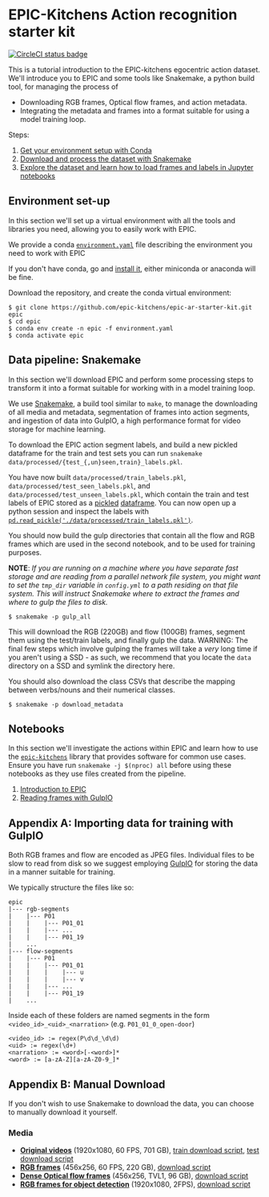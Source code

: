 # EPIC-Kitchens Action recognition starter kit
[![CircleCI status badge](https://img.shields.io/circleci/project/github/epic-kitchens/starter-kit-action-recognition/master.svg)](https://circleci.com/gh/epic-kitchens/starter-kit-action-recognition)

This is a tutorial introduction to the EPIC-kitchens egocentric action dataset.  
We'll introduce you to EPIC and some tools like Snakemake, a python build tool, for managing the process
of

  * Downloading RGB frames, Optical flow frames, and action metadata.
  * Integrating the metadata and frames into a format suitable for using a model training loop.

Steps:

1. [Get your environment setup with Conda](#environment-set-up)
2. [Download and process the dataset with Snakemake](#data-pipeline-snakemake)
3. [Explore the dataset and learn how to load frames and labels in Jupyter
   notebooks](#notebooks)


## Environment set-up

In this section we'll set up a virtual environment with all the tools and
libraries you need, allowing you to easily work with EPIC.

We provide a conda
[`environment.yaml`](https://conda.io/docs/user-guide/tasks/manage-environments.html#creating-an-environment-from-an-environment-yml-file)
file describing the environment you need to work with EPIC

If you don't have conda, go and [install it](https://conda.io/miniconda.html),
either miniconda or anaconda will be fine.

Download the repository, and create the conda virtual environment:

```console
$ git clone https://github.com/epic-kitchens/epic-ar-starter-kit.git epic
$ cd epic
$ conda env create -n epic -f environment.yaml
$ conda activate epic
```


## Data pipeline: Snakemake

In this section we'll download EPIC and perform some processing steps
to transform it into a format suitable for working with in a model training
loop.

We use [Snakemake](https://snakemake.readthedocs.io/en/stable/), a build tool
similar to `make`, to manage the downloading of all media and metadata,
segmentation of frames into action segments, and ingestion of data into GulpIO, a
high performance format for video storage for machine learning.

To download the EPIC action segment labels, and build a new pickled dataframe 
for the train and test sets you can run `snakemake data/processed/{test_{,un}seen,train}_labels.pkl`.

You have now built `data/processed/train_labels.pkl`,
`data/processed/test_seen_labels.pkl`, and
`data/processed/test_unseen_labels.pkl`, which contain the train and test labels
of EPIC stored as a [pickled](https://docs.python.org/3/library/pickle.html)
[dataframe](https://pandas.pydata.org/pandas-docs/stable/generated/pandas.DataFrame.html).
You can now open up a python session and inspect the labels with
[`pd.read_pickle('./data/processed/train_labels.pkl')`](https://pandas.pydata.org/pandas-docs/stable/generated/pandas.read_pickle.html).

You should now build the gulp directories that contain all the flow and RGB frames which
are used in the second notebook, and to be used for training purposes.

**NOTE**: *If you are running on a machine where you have separate fast storage and
  are reading from a parallel network file system, you might want to set
  the `tmp_dir` variable in `config.yml` to a path residing on that file system. This
  will instruct Snakemake where to extract the frames and where to gulp the
  files to disk.*

```
$ snakemake -p gulp_all
```

This will download the RGB (220GB) and flow (100GB) frames, segment them using
the test/train labels, and finally gulp the data. 
WARNING: The final few steps which involve gulping the frames will take a *very* long
time if you aren't using a SSD - as such, we recommend that you locate the `data` directory on a SSD and 
symlink the directory here.

You should also download the class CSVs that describe the mapping between verbs/nouns and their numerical 
classes.

```
$ snakemake -p download_metadata
```

## Notebooks

In this section we'll investigate the actions within EPIC and learn how to
use the [`epic-kitchens`](https://github.com/epic-kitchens/epic-lib) library
that provides software for common use cases. Ensure you have run `snakemake -j
$(nproc) all` before using these notebooks as they use files created from the
pipeline.

1. [Introduction to EPIC](./notebooks/1.0-intro.ipynb)
2. [Reading frames with GulpIO](./notebooks/2.0-gulp.ipynb) 


## Appendix A: Importing data for training with GulpIO

Both RGB frames and flow are encoded as JPEG files. Individual files to be slow
to read from disk so we suggest employing
[GulpIO](https://github.com/TwentyBN/GulpIO) for storing the data in a manner
suitable for training.

We typically structure the files like so:

```
epic
|--- rgb-segments
|    |--- P01
|    |    |--- P01_01
|    |    |--- ...
|    |    |--- P01_19
|    ...
|--- flow-segments
|    |--- P01
|    |    |--- P01_01
|    |    |    |--- u
|    |    |    |--- v
|    |    |--- ...
|    |    |--- P01_19
|    ...
```

Inside each of these folders are named segments in the form
`<video_id>_<uid>_<narration>` (e.g. `P01_01_0_open-door`)

```
<video_id> := regex(P\d\d_\d\d)
<uid> := regex(\d+)
<narration> := <word>[-<word>]*
<word> := [a-zA-Z][a-zA-Z0-9_]*
```


## Appendix B: Manual Download

If you don't wish to use Snakemake to download the data, you can choose
to manually download it yourself.

### Media

* [**Original videos**](https://data.bris.ac.uk/data/dataset/a87271fa45d89106e5f81e47430ab6b7)
  (1920x1080, 60 FPS, 701 GB), 
  [train download script](https://github.com/epic-kitchens/download-scripts/blob/master/videos/download_train.sh),
  [test download script](https://github.com/epic-kitchens/download-scripts/blob/master/videos/download_test.sh)
* [**RGB frames**](https://data.bris.ac.uk/data/dataset/34cc87ec9dbe769931dfd21a7ec22df2) 
  (456x256, 60 FPS, 220 GB), 
  [download script](https://github.com/epic-kitchens/download-scripts/blob/master/frames_rgb_flow/download_rgb.sh)
* [**Dense Optical flow frames**](https://github.com/epic-kitchens/download-scripts/blob/master/frames_rgb_flow/download_flow.sh)
  (456x256, TVL1, 96 GB), 
  [download script](https://github.com/epic-kitchens/download-scripts/blob/master/frames_rgb_flow/flow/train/download_P03.sh)
* [**RGB frames for object detection**](https://data.bris.ac.uk/data/dataset/b5ac5fa96e0969c1f28a41bae58771ad)
  (1920x1080, 2FPS),
  [download script](https://github.com/epic-kitchens/download-scripts/blob/master/download_object_detection_images.sh)
